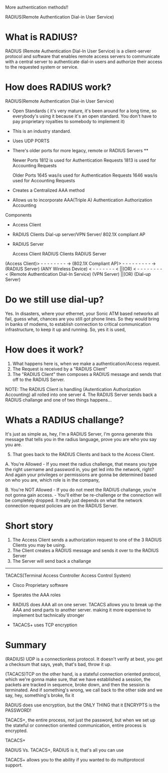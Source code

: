 
More authentication methods!!

RADIUS(Remote Authentication Dial-in User Service)
# What is RADIUS?
RADIUS (Remote Authentication Dial-In User Service) is a client-server protocol and software that enables remote access servers to communicate with a central server to authenticate dial-in users and authorize their access to the requested system or service.

# How does RADIUS work?

RADIUS(Remote Authentication Dial-in User Service)
- Open Standards ( it's very mature, it's been around for a long time, so everybody's using it because it's an open standard. You don't have to pay proprietary royalties to somebody to implement it)
- This is an industry standard.
- Uses UDP PORTS

- There's older ports for more legacy, remote or RADIUS Servers **

    Newer Ports
1812 is used for Authentication Requests 
1813 is used for Accounting Requests

    Older Ports 
1645 was/is used for Authentication Requests
1646 was/is used for Accounting Requests

- Creates a Centralized AAA method
- Allows us to incorporate AAA(Triple A)
    Authentication
    Authorization
    Accounting

Components
- Access Client

- RADIUS Clients
    Dial-up server/VPN Server/ 802.1X compliant AP

- RADIUS Server


   Access Client                       RADIUS Clients                         RADIUS Server

(Access Client)> - - - - - - - - ->  (802.1X Compliant AP)> - - - - - - - - - -> (RADIUS Server)
(ANY Wireless Device)  < - - - - - - -  <  ||(OR)   < - - - - - - - - < (Remote Authentication Dial-In Service)
                                       (VPN  Server)
                                            ||(OR)
                                      (Dial-up Server)

# Do we still use dial-up?
 Yes. In disasters, where your ethernet, your Sonic ATM based networks all fail, guess what, chances are you still got phone lines. So they would bring in banks of modems, to establish connection to critical communication infrastructure, to keep it up and running. So, yes it is used,


# How does it work?
1. What happens here is, when we make a authentication/Access request. 
2. The Request is received by a "RADIUS Client"
3. The "RADIUS Client" then composes a RADIUS message and sends that off to the RADIUS Server.

NOTE: The RADIUS Client is handling (Autentication Authorization Accounting) all rolled into one server
4. The RADIUS Server sends back a RADIUS challange and one of two things happens...

# Whats a RADIUS challange?
It's just as simple as, hey, I'm a RADIUS Server, I'm gonna generate this message that tells you in the radius language, prove you are who you say you are.

5. That goes back to the RADIUS Clients and back to the Access Client. 

A. You're Allowed
    - If you meet the radius challenge, that means you type the right username and password in, you get led into the network, right? And again your privileges or permissions are gonna be determined based on who you are, which role is in the company,

B. You're NOT Allowed
    - If you do not meet the RADIUS challange, you're not gonna gain access. 
    - You'll either be re-challenge or the connection will be completely dropped. It really just depends on what the network connection request policies are on the RADIUS Server. 


# Short story
1. The Access Client sends a authorization request to one of the 3 RADIUS Clients you may be using.
2. The Client creates a RADIUS message and sends it over to the RADIUS Server
3. The Server will send back a challange 

-------------------------------------------------------------------------------------------------------
TACACS(Terminal Access Controller Access Control System)
- Cisco Proprietary software
- Sperates the AAA roles

- RADIUS does AAA all on one server. TACACS allows you to break up the AAA and send parts to another server. making it more expensive to implement but tachnically stronger

- TACACS+ uses TCP encryption

# Summary
(RADIUS) UDP is a connectionless protocol. It doesn't verify at best, you get a checksum that says, yeah, that's bad, throw it up.

(TACACS)TCP on the other hand, is a stateful connection oriented protocol, which we're gonna make sure, that we have established a session, the packets are tracked in sequence, broke down, and then the session is terminated. And if something's wrong, we call back to the other side and we say, hey, something's broke, fix it

RADIUS does use encryption, but the ONLY THING that it ENCRYPTS is the PASSWORD! 

TACACS+, the entire process, not just the password, but when we set up the stateful or connection oriented communication, entire process is encrypted.

TACACS+

RADIUS Vs. TACACS+, RADIUS is it, that's all you can use 

TACACS+ allows you to the ability if you wanted to do multiprotocol support.